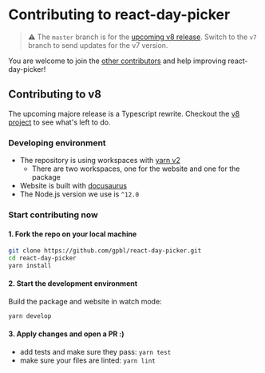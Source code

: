 # Contributing to react-day-picker

> ⚠️ The `master` branch is for the [upcoming v8 release](https://github.com/gpbl/react-day-picker/issues/942). Switch to the `v7` branch to send updates for the v7 version.

You are welcome to join the
[other contributors](https://github.com/gpbl/react-day-picker/graphs/contributors)
and help improving react-day-picker!

## Contributing to v8

The upcoming majore release is a Typescript rewrite. Checkout the [v8 project](https://github.com/gpbl/react-day-picker/projects/7) to see what's left to do.

### Developing environment

* The repository is using workspaces with [yarn v2](http://yarnpkg.com)
  * There are two workspaces, one for the website and one for the package
* Website is built with [docusaurus](https://v2.docusaurus.io)
* The Node.js version we use is `^12.0`

### Start contributing now

#### 1. Fork the repo on your local machine

```bash
git clone https://github.com/gpbl/react-day-picker.git
cd react-day-picker
yarn install
```

#### 2. Start the development environment

Build the package and website in watch mode:

```bash
yarn develop
```

#### 3. Apply changes and open a PR :)

* add tests and make sure they pass: `yarn test`
* make sure your files are linted: `yarn lint`

